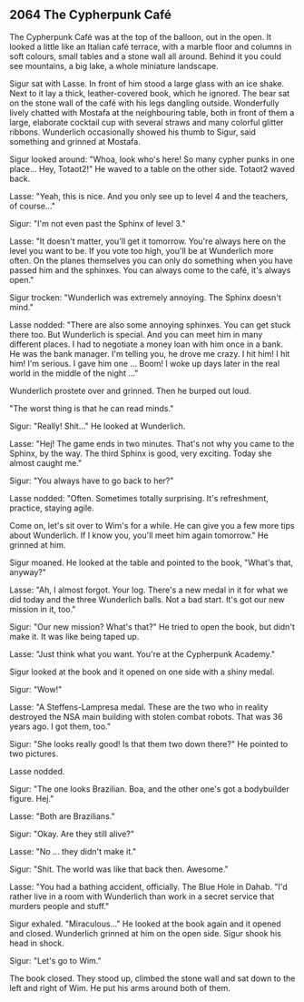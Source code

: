 
## **2064** The Cypherpunk Café

The Cypherpunk Café was at the top of the balloon, out in the open.
It looked a little like an Italian café terrace, with a marble floor and columns in soft colours, small tables and a stone wall all around.
Behind it you could see mountains, a big lake, a whole miniature landscape.

Sigur sat with Lasse.
In front of him stood a large glass with an ice shake.
Next to it lay a thick, leather-covered book, which he ignored.
The bear sat on the stone wall of the café with his legs dangling outside.
Wonderfully lively chatted with Mostafa at the neighbouring table, both in front of them a large, elaborate cocktail cup with several straws and many colorful glitter ribbons.
Wunderlich occasionally showed his thumb to Sigur, said something and grinned at Mostafa.

Sigur looked around: "Whoa, look who's here!
So many cypher punks in one place... Hey, Totaot2!" He waved to a table on the other side.
Totaot2 waved back.

Lasse: "Yeah, this is nice.
And you only see up to level 4 and the teachers, of course..."

Sigur: "I'm not even past the Sphinx of level 3."

Lasse: "It doesn't matter, you'll get it tomorrow.
You're always here on the level you want to be.
If you vote too high, you'll be at Wunderlich more often.
On the planes themselves you can only do something when you have passed him and the sphinxes.
You can always come to the café, it's always open."

Sigur trocken: "Wunderlich was extremely annoying.
The Sphinx doesn't mind."

Lasse nodded: "There are also some annoying sphinxes.
You can get stuck there too.
But Wunderlich is special.
And you can meet him in many different places.
I had to negotiate a money loan with him once in a bank.
He was the bank manager.
I'm telling you, he drove me crazy.
I hit him! I hit him!
I'm serious.
I gave him one ...
Boom!
I woke up days later in the real world in the middle of the night ..."

Wunderlich prostete over and grinned.
Then he burped out loud.

"The worst thing is that he can read minds."

Sigur: "Really! Shit..." He looked at Wunderlich.

Lasse: "Hej!
The game ends in two minutes.
That's not why you came to the Sphinx, by the way.
The third Sphinx is good, very exciting.
Today she almost caught me."

Sigur: "You always have to go back to her?"

Lasse nodded: "Often.
Sometimes totally surprising.
It's refreshment, practice, staying agile.

Come on, let's sit over to Wim's for a while.
He can give you a few more tips about Wunderlich.
If I know you, you'll meet him again tomorrow." He grinned at him.

Sigur moaned.
He looked at the table and pointed to the book, "What's that, anyway?"

Lasse: "Ah, I almost forgot.
Your log.
There's a new medal in it for what we did today and the three Wunderlich balls.
Not a bad start.
It's got our new mission in it, too."

Sigur: "Our new mission?
What's that?"  He tried to open the book, but didn't make it.
It was like being taped up.

Lasse: "Just think what you want.
You're at the Cypherpunk Academy."

Sigur looked at the book and it opened on one side with a shiny medal.

Sigur: "Wow!"

Lasse: "A Steffens-Lampresa medal.
These are the two who in reality destroyed the NSA main building with stolen combat robots.
That was 36 years ago.
I got them, too."

Sigur: "She looks really good!
Is that them two down there?" He pointed to two pictures.

Lasse nodded.

Sigur: "The one looks Brazilian.
Boa, and the other one's got a bodybuilder figure.
Hej."

Lasse: "Both are Brazilians."

Sigur: "Okay. Are they still alive?"

Lasse: "No ... they didn't make it."

Sigur: "Shit.
The world was like that back then. Awesome."

Lasse: "You had a bathing accident, officially.
The Blue Hole in Dahab.
"I'd rather live in a room with Wunderlich than work in a secret service that murders people and stuff."

Sigur exhaled. "Miraculous..." He looked at the book again and it opened and closed.
Wunderlich grinned at him on the open side.
Sigur shook his head in shock.

Sigur: "Let's go to Wim."

The book closed. They stood up, climbed the stone wall and sat down to the left and right of Wim.
He put his arms around both of them.

